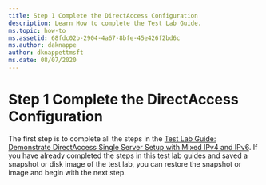```yaml
---
title: Step 1 Complete the DirectAccess Configuration
description: Learn How to complete the Test Lab Guide.
ms.topic: how-to
ms.assetid: 68fdc02b-2904-4a67-8bfe-45e426f2bd6c
ms.author: daknappe
author: dknappettmsft
ms.date: 08/07/2020
---
```


# Step 1 Complete the DirectAccess Configuration

The first step is to complete all the steps in the [Test Lab Guide: Demonstrate DirectAccess Single Server Setup with Mixed IPv4 and IPv6](https://go.microsoft.com/fwlink/p/?LinkId=237004). If you have already completed the steps in this test lab guides and saved a snapshot or disk image of the test lab, you can restore the snapshot or image and begin with the next step.
